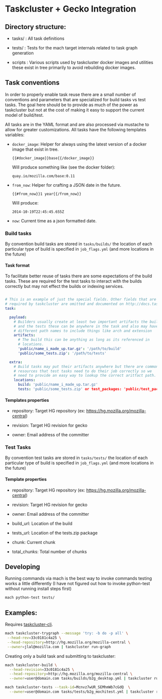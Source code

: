 # Taskcluster + Gecko Integration

## Directory structure:

  - tasks/  : All task definitions

  - tests/  : Tests for the mach target internals related to task graph
              generation

  - scripts : Various scripts used by taskcluster docker images and
              utilities these exist in tree primarily to avoid rebuilding
              docker images.

## Task conventions

In order to properly enable task reuse there are a small number of
conventions and parameters that are specialized for build tasks vs test
tasks. The goal here should be to provide as much of the power as
taskcluster but not at the cost of making it easy to support the current
model of build/test.


All tasks are in the YAML format and are also processed via mustache to
allow for greater customizations. All tasks have the following
templates variables:


  - `docker_image`: Helper for always using the latest version of a docker
    image that exist in tree.

    ```
    {{#docker_image}}base{{/docker_image}}
    ```

    Will produce something like (see the docker folder):

    ```
    quay.io/mozilla.com/base:0.11
    ```

  - `from_now`: Helper for crafting a JSON date in the future.

    ```
    {{#from_now}}1 year{{/from_now}}
    ```

    Will produce:

    ```
    2014-10-19T22:45:45.655Z
    ```

  - `now`: Current time as a json formatted date.


### Build tasks

By convention build tasks are stored in `tasks/builds/` the location of
each particular type of build is specified in `job_flags.yml` (and more
locations in the future)

#### Task format

To facilitate better reuse of tasks there are some expectations of the
build tasks. These are required for the test tasks to interact with the
builds correctly but may not effect the builds or indexing services.

```yaml

# This is an example of just the special fields. Other fields that are
# required by taskcluster are omitted and documented on http://docs.taskcluster.net/
task:

  payload:
    # Builders usually create at least two important artifacts the build
    # and the tests these can be anywhere in the task and also may have
    # different path names to include things like arch and extension
    artifacts:
      # The build this can be anything as long as its referenced in
      # locations.
      'public/name_i_made_up.tar.gz': '/path/to/build'
      'public/some_tests.zip': '/path/to/tests'

  extra:
    # Build tasks may put their artifacts anywhere but there are common
    # resources that test tasks need to do their job correctly so we
    # need to provide an easy way to lookup the correct aritfact path.
    locations:
      build: 'public/name_i_made_up.tar.gz'
      tests: 'public/some_tests.zip' or test_packages: 'public/test_packages.json'
```

#### Templates properties

  - repository: Target HG repository (ex:
    https://hg.mozilla.org/mozilla-central)

  - revision: Target HG revision for gecko

  - owner: Email address of the committer

### Test Tasks

By convention test tasks are stored in `tasks/tests/` the location of
each particular type of build is specified in `job_flags.yml` (and more
locations in the future)


#### Template properties

  - repository: Target HG repository (ex:
    https://hg.mozilla.org/mozilla-central)

  - revision: Target HG revision for gecko

  - owner: Email address of the committer

  - build_url: Location of the build

  - tests_url: Location of the tests.zip package

  - chunk: Current chunk

  - total_chunks: Total number of chunks

## Developing

Running commands via mach is the best way to invoke commands testing
works a little differently (I have not figured out how to invoke
python-test without running install steps first)


```sh
mach python-test tests/
```

## Examples:

Requires [taskcluster-cli](https://github.com/taskcluster/taskcluster-cli).

```sh
mach taskcluster-trygraph --message 'try: -b do -p all' \
 --head-rev=33c0181c4a25 \
 --head-repository=http://hg.mozilla.org/mozilla-central \
 --owner=jlal@mozilla.com | taskcluster run-graph
```

Creating only a build task and submitting to taskcluster:

```sh
mach taskcluster-build \
  --head-revision=33c0181c4a25 \
  --head-repository=http://hg.mozilla.org/mozilla-central \
  --owner=user@domain.com tasks/builds/b2g_desktop.yml | taskcluster run-task --verbose
```

```sh
mach taskcluster-tests --task-id=Mcnvz7wUR_SEMhmWb7cGdQ  \
  --owner=user@domain.com tasks/tests/b2g_mochitest.yml | taskcluster run-task --verbose
```
